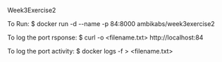 Week3Exercise2


To Run:
$ docker run -d --name <container-name> -p 84:8000 ambikabs/week3exercise2

To log the port rsponse:
$ curl -o <filename.txt> http://localhost:84

To log the port activity:
$ docker logs -f <container-name>  >  <filename.txt>
